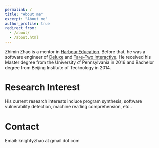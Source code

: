 ```yaml
---
permalink: /
title: "About me"
excerpt: "About me"
author_profile: true
redirect_from: 
  - /about/
  - /about.html
---
```


Zhimin Zhao is a mentor in [Harbour Education](https://www.cetustalk.com/). Before that, he was a software engineer of [Deluxe](https://www.bydeluxe.com/) and [Take-Two Interactive](https://www.take2games.com). He received his Master degree from the University of Pennsylvania in 2016 and Bachelor degree from Beijing Institute of Technology in 2014. 

Research Interest
======
His current research interests include program synthesis, software vulnerability detection, machine reading comprehension, etc.. 

Contact
=====
Email: knightyzhao at gmail dot com

